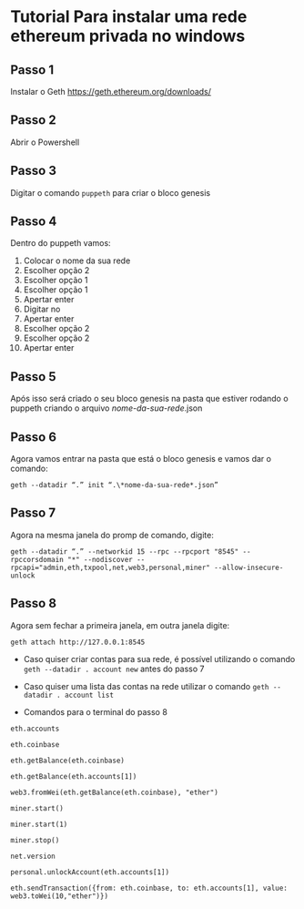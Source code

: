 # Tutorial Para instalar uma rede ethereum privada no windows
## Passo 1
Instalar o Geth
https://geth.ethereum.org/downloads/

## Passo 2
Abrir o Powershell

## Passo 3
Digitar o comando ``` puppeth ``` para criar o bloco genesis 

## Passo 4 
Dentro do puppeth vamos:
1. Colocar o nome da sua rede
2. Escolher opção 2
3. Escolher opção 1
4. Escolher opção 1
5. Apertar enter
6. Digitar no
7. Apertar enter
8. Escolher opção 2
9. Escolher opção 2
10. Apertar enter

## Passo 5
Após isso será criado o seu bloco genesis na pasta que estiver rodando o puppeth
criando o arquivo *nome-da-sua-rede*.json

## Passo 6
Agora vamos entrar na pasta que está o bloco genesis e vamos dar o comando:

``` 
geth --datadir “.” init “.\*nome-da-sua-rede*.json”
```

## Passo 7 
Agora na mesma janela do promp de comando, digite:

```
geth --datadir “.” --networkid 15 --rpc --rpcport "8545" --rpccorsdomain "*" --nodiscover --rpcapi="admin,eth,txpool,net,web3,personal,miner" --allow-insecure-unlock
```

## Passo 8
Agora sem fechar a primeira janela, em outra janela digite:

```
geth attach http://127.0.0.1:8545
```

- Caso quiser criar contas para sua rede, é possível utilizando o comando ``` geth --datadir . account new ``` antes do passo 7

- Caso quiser uma lista das contas na rede utilizar o comando ``` geth --datadir . account list ```

- Comandos para o terminal do passo 8
```
eth.accounts

eth.coinbase

eth.getBalance(eth.coinbase)

eth.getBalance(eth.accounts[1])

web3.fromWei(eth.getBalance(eth.coinbase), "ether")

miner.start()

miner.start(1)

miner.stop()

net.version

personal.unlockAccount(eth.accounts[1])

eth.sendTransaction({from: eth.coinbase, to: eth.accounts[1], value: web3.toWei(10,"ether")})
```
